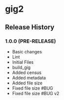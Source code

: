 # gig2

## Release History

### 1.0.0 (PRE-RELEASE)
  * Basic changes
  * Lint
  * Initial Files
  * build_gig
  * Added census
  * Added metadata
  * Added file size
  * Fixed file size #BUG
  * Fixed file size #BUG v2
